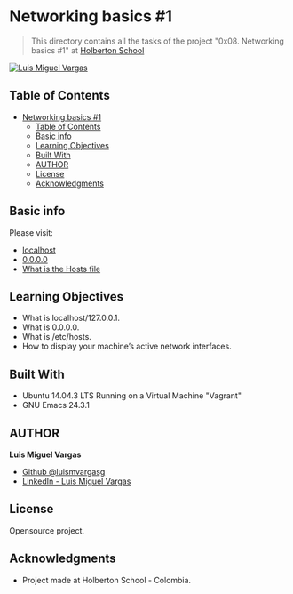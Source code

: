 # Networking basics \#1

> This directory contains all the tasks of the project "0x08. Networking basics \#1" at [Holberton School](https://www.holbertonschool.com "Holberton School.")

[![Luis Miguel Vargas](https://img.shields.io/twitter/url?style=social&url=https%3A%2F%2Ftwitter.com%2Fluismvargasg1)](https://twitter.com/luismvargasg1)

## Table of Contents

- [Networking basics \#1](#networking-basics-1)
  - [Table of Contents](#table-of-contents)
  - [Basic info](#basic-info)
  - [Learning Objectives](#learning-objectives)
  - [Built With](#built-with)
  - [AUTHOR](#author)
  - [License](#license)
  - [Acknowledgments](#acknowledgments)

## Basic info

Please visit:
* [localhost](https://en.wikipedia.org/wiki/Localhost)
* [0.0.0.0](https://en.wikipedia.org/wiki/0.0.0.0)
* [What is the Hosts file](https://www.makeuseof.com/tag/modify-manage-hosts-file-linux/)

## Learning Objectives

* What is localhost/127.0.0.1.
* What is 0.0.0.0.
* What is /etc/hosts.
* How to display your machine’s active network interfaces.

## Built With

* Ubuntu 14.04.3 LTS Running on a Virtual Machine "Vagrant"
* GNU Emacs 24.3.1

## AUTHOR

**Luis Miguel Vargas**

* [Github @luismvargasg](https://github.com/luismvargasg)
* [LinkedIn - Luis Miguel Vargas](https://www.linkedin.com/in/luismvargasg/)

## License

Opensource project.

## Acknowledgments

* Project made at Holberton School - Colombia.
